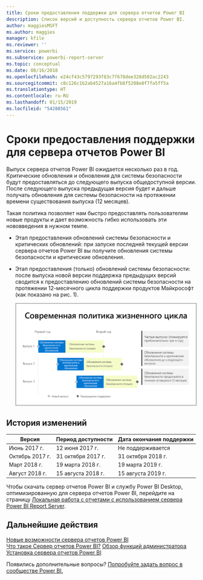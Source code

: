 ```yaml
---
title: Сроки предоставления поддержки для сервера отчетов Power BI
description: Список версий и доступность сервера отчетов Power BI.
author: maggiesMSFT
ms.author: maggies
manager: kfile
ms.reviewer: ''
ms.service: powerbi
ms.subservice: powerbi-report-server
ms.topic: conceptual
ms.date: 08/16/2018
ms.openlocfilehash: e24cf43c5797293f83c7f678dee328d502ac2243
ms.sourcegitcommit: c8c126c1b2ab4527a16a4fb8f5208e0f7fa5ff5a
ms.translationtype: HT
ms.contentlocale: ru-RU
ms.lasthandoff: 01/15/2019
ms.locfileid: "54280561"
---
```

# <a name="support-timeline-for-power-bi-report-server"></a>Сроки предоставления поддержки для сервера отчетов Power BI

Выпуск сервера отчетов Power BI ожидается несколько раз в год. Критические обновления и обновления для системы безопасности будут предоставляться до следующего выпуска общедоступной версии. После следующего выпуска предыдущая версия будет и дальше получать обновления для системы безопасности на протяжении времени существования выпуска (12 месяцев).

Такая политика позволяет нам быстро предоставлять пользователям новые продукты и дает возможность гибко использовать эти нововведения в нужном темпе.

* Этап предоставления обновлений системы безопасности и критических обновлений: при запуске последней текущей версии сервера отчетов Power BI вы получите обновления системы безопасности и критические обновления.
* Этап предоставления (только) обновлений системы безопасности: после выпуска новой версии поддержка предыдущих версий сводится к предоставлению обновлений системы безопасности на протяжении 12-месячного цикла поддержки продуктов Майкрософт (как показано на рис. 1).

    ![Диаграмма, иллюстрирующая период поддержки](media/support-timeline/report-server-support-timeline-overall.png)

## <a name="version-history"></a>История изменений

| **Версия** | **Период доступности** | **Дата окончания поддержки** |
| --- | --- | --- |
| Июнь 2017 г. |12 июня 2017 г. |Не поддерживается |
| Октябрь 2017 г. |31 октября 2017 г. |31 октября 2018 г. |
| Март 2018 г. | 19 марта 2018 г. | 19 марта 2019 г. |
| Август 2018 г. | 15 августа 2018 г. | 15 августа 2019 г. |

Чтобы скачать сервер отчетов Power BI и службу Power BI Desktop, оптимизированную для сервера отчетов Power BI, перейдите на страницу [Локальная работа с отчетами с использованием сервера Power BI Report Server](https://powerbi.microsoft.com/report-server/).

## <a name="next-steps"></a>Дальнейшие действия
[Новые возможности сервера отчетов Power BI](whats-new.md)  
[Что такое Сервер отчетов Power BI?](get-started.md)
[Обзор функций администратора](admin-handbook-overview.md)  
[Установка сервера отчетов Power BI](install-report-server.md)  

Появились дополнительные вопросы? [Попробуйте задать вопрос в сообществе Power BI.](https://community.powerbi.com/)